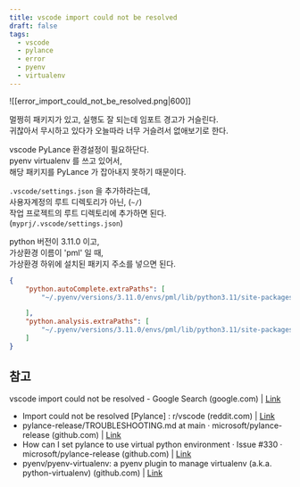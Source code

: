 ```yaml
---
title: vscode import could not be resolved
draft: false
tags:
  - vscode
  - pylance
  - error
  - pyenv
  - virtualenv
---
```


![[error_import_could_not_be_resolved.png|600]]

멀쩡히 패키지가 있고, 실행도 잘 되는데 임포트 경고가 거슬린다.  
귀찮아서 무시하고 있다가 오늘따라 너무 거슬려서 없애보기로 한다.  

vscode PyLance 환경설정이 필요하단다.  
pyenv virtualenv 를 쓰고 있어서,  
해당 패키지를 PyLance 가 잡아내지 못하기 때문이다.  

`.vscode/settings.json` 을 추가하라는데,  
사용자계정의 루트 디렉토리가 아닌, (`~/`)  
작업 프로젝트의 루트 디렉토리에 추가하면 된다.  
(`myprj/.vscode/settings.json`)  

python 버전이 3.11.0 이고,  
가상환경 이름이 'pml' 일 때,  
가상환경 하위에 설치된 패키지 주소를 넣으면 된다.  

```json
{
	"python.autoComplete.extraPaths": [
		"~/.pyenv/versions/3.11.0/envs/pml/lib/python3.11/site-packages",

	],
	"python.analysis.extraPaths": [
		"~/.pyenv/versions/3.11.0/envs/pml/lib/python3.11/site-packages"
	]
}
```
 
## 참고 

vscode import could not be resolved - Google Search (google.com) | [Link](https://www.google.com/search?q=vscode+import+could+not+be+resolved&oq=vscode+Import+&sourceid=chrome&ie=UTF-8) 
- Import could not be resolved [Pylance] : r/vscode (reddit.com) | [Link](https://www.reddit.com/r/vscode/comments/o67qm5/import_could_not_be_resolved_pylance/) 
- pylance-release/TROUBLESHOOTING.md at main · microsoft/pylance-release (github.com) | [Link](https://github.com/microsoft/pylance-release/blob/main/TROUBLESHOOTING.md#unresolved-import-warnings) 
- How can I set pylance to use virtual python environment · Issue #330 · microsoft/pylance-release (github.com) | [Link](https://github.com/microsoft/pylance-release/issues/330) 
- pyenv/pyenv-virtualenv: a pyenv plugin to manage virtualenv (a.k.a. python-virtualenv) (github.com) | [Link](https://github.com/pyenv/pyenv-virtualenv?tab=readme-ov-file#usage) 
